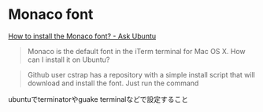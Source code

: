 # Monaco font

[How to install the Monaco font? \- Ask Ubuntu]( https://askubuntu.com/questions/333409/how-to-install-the-monaco-font )

> Monaco is the default font in the iTerm terminal for Mac OS X. How can I install it on Ubuntu?

> Github user cstrap has a repository with a simple install script that will download and install the font.
> Just run the command

ubuntuでterminatorやguake terminalなどで設定すること
